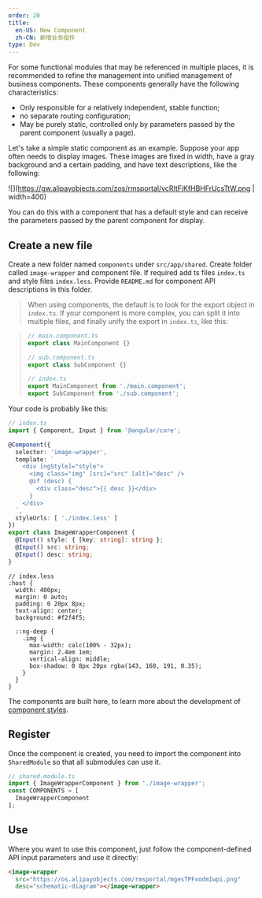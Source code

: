 ```yaml
---
order: 20
title:
  en-US: New Component
  zh-CN: 新增业务组件
type: Dev
---
```


For some functional modules that may be referenced in multiple places, it is recommended to refine the management into unified management of business components. These components generally have the following characteristics:

- Only responsible for a relatively independent, stable function;
- no separate routing configuration;
- May be purely static, controlled only by parameters passed by the parent component (usually a page).

Let's take a simple static component as an example. Suppose your app often needs to display images. These images are fixed in width, have a gray background and a certain padding, and have text descriptions, like the following:

![](https://gw.alipayobjects.com/zos/rmsportal/vcRltFiKfHBHFrUcsTtW.png | width=400)

You can do this with a component that has a default style and can receive the parameters passed by the parent component for display.

## Create a new file

Create a new folder named `components` under `src/app/shared`. Create folder called `image-wrapper` and component file. If required add ts files `index.ts` and style files `index.less`. Provide `README.md` for component API descriptions in this folder.

> When using components, the default is to look for the export object in `index.ts`. If your component is more complex, you can split it into multiple files, and finally unify the export in `index.ts`, like this:

> ```ts
> // main.component.ts
> export class MainComponent {}
>
> // sub.component.ts
> export class SubComponent {}
>
> // index.ts
> export MainComponent from './main.component';
> export SubComponent from './sub.component';
> ```

Your code is probably like this:

```ts
// index.ts
import { Component, Input } from '@angular/core';

@Component({
  selector: 'image-wrapper',
  template: `
    <div [ngStyle]="style">
      <img class="img" [src]="src" [alt]="desc" />
      @if (desc) {
        <div class="desc">{{ desc }}</div>
      }
    </div>
  `,
  styleUrls: [ './index.less' ]
})
export class ImageWrapperComponent {
  @Input() style: { [key: string]: string };
  @Input() src: string;
  @Input() desc: string;
}
```

```less
// index.less
:host {
  width: 400px;
  margin: 0 auto;
  padding: 0 20px 8px;
  text-align: center;
  background: #f2f4f5;

  ::ng-deep {
    .img {
      max-width: calc(100% - 32px);
      margin: 2.4em 1em;
      vertical-align: middle;
      box-shadow: 0 8px 20px rgba(143, 168, 191, 0.35);
    }
  }
}
```

The components are built here, to learn more about the development of [component styles](/theme/component-styles).

## Register

Once the component is created, you need to import the component into `SharedModule` so that all submodules can use it.

```ts
// shared.module.ts
import { ImageWrapperComponent } from './image-wrapper';
const COMPONENTS = [
  ImageWrapperComponent
];
```

## Use

Where you want to use this component, just follow the component-defined API input parameters and use it directly:

```html
<image-wrapper
  src="https://os.alipayobjects.com/rmsportal/mgesTPFxodmIwpi.png"
  desc="schematic-diagram"></image-wrapper>
```

